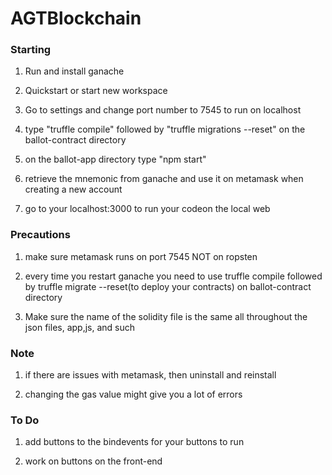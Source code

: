 # AGTBlockchain


### Starting


1) Run and install ganache

2) Quickstart or start new workspace 

3) Go to settings and change port number to 7545 to run on localhost

4) type "truffle compile" followed by "truffle migrations --reset" on the ballot-contract directory

5) on the ballot-app directory type "npm start" 

6) retrieve the mnemonic from ganache and use it on metamask when creating a new account

7) go to your localhost:3000 to run your codeon the local web

### Precautions

1) make sure metamask runs on port 7545 NOT  on ropsten

2) every time you restart ganache you need to use truffle compile followed by truffle migrate --reset(to deploy your contracts) on ballot-contract directory

3) Make sure the name of the solidity file is the same all throughout the json files, app,js, and such

### Note

1) if there are issues with metamask, then uninstall and reinstall

2) changing the gas value might give you a lot of errors

### To Do

1) add buttons to the bindevents for your buttons to run

2) work on buttons on the front-end
